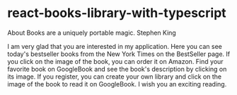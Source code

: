 # react-books-library-with-typescript
About Books are a uniquely portable magic. Stephen King


I am very glad that you are interested in my application.
Here you can see today's bestseller books from the New York Times on the BestSeller page. If you click on the image of the book, you can order it on Amazon.
Find your favorite book on GoogleBook and see the book's description by clicking on its image.
If you register, you can create your own library and click on the image of the book to read it on GoogleBook.
I wish you an exciting reading.
